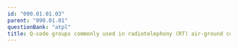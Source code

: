 ```yaml
---
id: "090.01.01.03"
parent: "090.01.01"
questionBank: "atpl"
title: Q-code groups commonly used in radiotelephony (RT) air-ground communications
---
```

